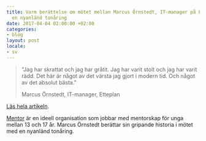 ```yaml
---
title: Varm berättelse om mötet mellan Marcus Örnstedt, IT-manager på Etteplan, och
  en nyanländ tonåring
date: 2017-04-04 02:00:00 +02:00
categories:
- blog
layout: post
locale:
- sv
---
```


> "Jag har skrattat och jag har gråtit. Jag har varit stolt och jag har varit rädd. Det här är något av det värsta jag gjort i modern tid. Och något av det absolut bästa."
>
> Marcus Örnstedt, IT-manager, Etteplan

[Läs hela artikeln](http://marcusornstedt.com/2017/03/22/ah-nej-en-ensamkommande-flyktingpojke/).

[Mentor](http://mentor.se/) är en ideell organisation som jobbar med mentorskap för unga mellan 13 och 17 år. Marcus Örnstedt berättar sin gripande historia i mötet med en nyanländ tonåring.



